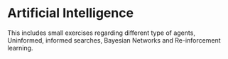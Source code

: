 # Artificial Intelligence
This includes small exercises regarding different type of agents, Uninformed, informed searches, Bayesian Networks and Re-inforcement learning.
